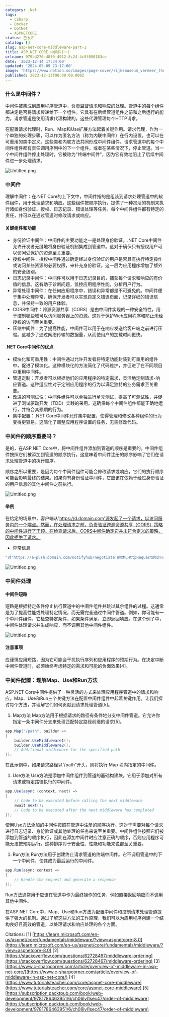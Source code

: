```yaml
---
category: .Net
tags:
  - CSharp
  - Docker
  - DotNet
  - ASPNETCORE
status: 已发布
catalog: []
slug: asp-net-core-middleware-part-1
title: ASP.NET CORE 中间件(一)
urlname: 979bd270-48f0-4912-8c24-4c9f050183ce
date: '2023-12-14 17:34:00'
updated: '2024-05-09 23:17:00'
image: 'https://www.notion.so/images/page-cover/rijksmuseum_vermeer_the_milkmaid.jpg'
published: 2023-12-13T08:00:00.000Z
---
```


### 什么是中间件？


中间件被集成到应用程序管道中，负责监督请求和响应的处理。管道中的每个组件都决定是否将请求传递给下一个组件。它具有在后续管道组件之前和之后运行的能力。请求管道是使用请求代理构建的，这些代理管理每个HTTP请求。


在配置请求代理时，Run、Map和Use扩展方法起着关键作用。请求代理，作为一个单独的处理步骤，可以作为匿名方法（称为内联中间件）在行内设置，也可以在可重用的类中定义。这些类和内联方法共同形成中间件组件。请求管道中的每个中间件组件都有责任调用序列中的下一个组件，或者在某些情况下，停止管道。当一个中间件组件停止处理时，它被称为"终端中间件"，因为它有效地阻止了后续中间件进一步处理请求。


![Untitled.png](https://prod-files-secure.s3.us-west-2.amazonaws.com/5d24fe63-e567-4804-86f9-9fdc62e13082/da807807-d02d-4fa1-86b6-db45e4678714/Untitled.png?X-Amz-Algorithm=AWS4-HMAC-SHA256&X-Amz-Content-Sha256=UNSIGNED-PAYLOAD&X-Amz-Credential=ASIAZI2LB466R73JUZG2%2F20250210%2Fus-west-2%2Fs3%2Faws4_request&X-Amz-Date=20250210T053758Z&X-Amz-Expires=3600&X-Amz-Security-Token=IQoJb3JpZ2luX2VjEJz%2F%2F%2F%2F%2F%2F%2F%2F%2F%2FwEaCXVzLXdlc3QtMiJHMEUCIG2a6vLtgn8S%2BufznlU8EpGEyfJS%2BrxqdJLiHsxtJWD3AiEAoy%2FsVeGtTauJoRxx0W9mw7bzuPYIoWbUy1ZXDuy7n78qiAQItf%2F%2F%2F%2F%2F%2F%2F%2F%2F%2FARAAGgw2Mzc0MjMxODM4MDUiDL2OC3U%2BQB%2BM29yr4CrcAz4pQmJT5DtSJLfIR8Ky6cJqxR6PJd%2BO81uIZrsZBRYM8d%2FtKkKW3eJJWjqQ3K2aML1cgsnLvY0JmFDLS7EVR8icdTq2sOgOCjlaPafjwpvrRyqfQP%2BKPRZEITj4NQTGrirjC2mlicoSlsr%2FJ7nGLCBMnNg9P1pWHI%2FS%2BgdNMKvw7G8z6OWX1zHQ80hV77P5a2wQRV2zaXj4qMDkzu38f1aFqA6YcWufpTqS6cAVdy%2B5va%2FlZqt4fRPlSSYAmgkEYw5pOwttTTjD1iQxVdu09gv2aFZf7%2BBTzT8E8%2F3RKgNRm5%2Fvpz6U0wvQ3tcTrEx4ztIzjaiWs%2BCjRcu9TeGMLvgmPFsvco4%2BVoRmBYhUjfrzFf%2FrnonTbh70xhyHdzusIgEO5pb6popytLmdFKcZcpSQw95zxXnC4w5dqOJujhn%2FgF7DgTKmAdD1XXCVxV5eQSkYys9jsGm5o%2FRrLE%2BoykUw8F6S6ibuEmoa8zPEXEUe%2FulixlIgt%2Fqs2dy3j4UjN62rnEioblN4mZ5jQ%2BPJTwl1FTPVJYG7j3ALbtpwMCu%2BjeAGq%2FFIlpLr%2FMgdRhxI5MSOphF%2FP6jxWlS0yLf4I9pPcevmFp8vru4Z4JGI9g05cgKZn%2F8tjz6%2F9LFBMIH5pb0GOqUBtqaa4A6MQNHJVfEV6XJKXKvQAHaoN6r%2FDVy2saUAddTJdRIYK2WfGI19iq3WegpOwjmJgKCt9%2BBA%2BnmKXyP%2FJ9wHNRikY1%2FBBDmAts00CAnxBGLQtShmVKYUE77CsSqqsw1R%2BrJX0u%2BQTtLPUsVQ5hqGYVuU%2FthIHQP0WgLSJV8ioF6HKfTfcbzw4cV02Df9eiiIp7EcrZ6WtxHw6JSCtPJl5m7b&X-Amz-Signature=08298721295b58f00ac654ffc45ae5ea71dae5395857803a06e1d16b844adaf8&X-Amz-SignedHeaders=host&x-id=GetObject)


### 中间件


理解中间件：在.NET Core的上下文中，中间件指的是组装到请求处理管道中的软件组件，用于处理请求和响应。这些组件按顺序执行，提供了一种灵活的机制来执行诸如身份验证、授权、日志记录、错误处理等任务。每个中间件组件都有特定的责任，并可以在通过管道时修改请求或响应。


#### 关键组件和功能

- 身份验证中间件：中间件的主要功能之一是处理身份验证。.NET Core中间件允许开发者无缝地将身份验证机制集成到管道中。这对于确保只有授权用户可以访问受保护的资源至关重要。
- 授权中间件：授权中间件通过确定经过身份验证的用户是否具有执行特定操作或访问某些资源的必要权限，来补充身份验证。这一层为应用程序增加了额外的安全级别。
- 日志记录中间件：中间件可以用于日志记录目的，捕获每个请求和响应的有价值的信息。这有助于诊断问题，监控应用程序性能，分析用户行为。
- 异常处理中间件：在任何应用程序中，错误和异常都是不可避免的。中间件便于集中处理异常，确保开发者可以实现自定义错误页面，记录详细的错误信息，并保持一致的用户体验。
- CORS中间件：跨源资源共享（CORS）是由中间件实现的一种安全特性，用于控制哪些域可以访问服务器上的资源。这对于保护Web应用程序和防止未经授权的访问至关重要。
- 压缩中间件：为了提高性能，中间件可以用于在响应发送给客户端之前进行压缩。这减少了通过网络传输的数据量，从而使用户的加载时间更快。

#### .NET Core中间件的优点

- 模块化和可重用性：中间件通过允许开发者将特定功能封装到可重用的组件中，促进了模块化。这种模块化的方法简化了代码维护，并促进了在不同项目中重用中间件。
- 管道定制：开发者可以根据他们的应用程序的特定需求，灵活地定制请求-响应管道。这种适应性对于定制应用程序的行为以满足独特的业务需求至关重要。
- 改进的可测试性：中间件组件可以单独进行单元测试，提高了可测试性，并促进了测试驱动开发（TDD）实践的采用。这确保每个中间件组件都能正确地运行，并符合其预期的行为。
- 集中配置：.NET Core中间件允许集中配置，使得管理和修改各种组件的行为变得更容易。这简化了调整应用程序设置的任务，无需修改代码。

### 中间件的顺序重要吗？


是的，在ASP.NET Core中，将中间件组件添加到管道的顺序是重要的。中间件组件按照它们被添加到管道的顺序执行。这意味着中间件注册的顺序影响了它们在请求处理管道中的执行顺序。


顺序之所以重要，是因为每个中间件组件可能会修改请求或响应，它们的执行顺序可能会影响最终的结果。如果你有身份验证中间件，它应该在依赖于经过身份验证的用户信息的其他中间件之前执行。


![Untitled.png](https://prod-files-secure.s3.us-west-2.amazonaws.com/5d24fe63-e567-4804-86f9-9fdc62e13082/24f795a2-1c5a-4a6b-a0d8-2afb160076f1/Untitled.png?X-Amz-Algorithm=AWS4-HMAC-SHA256&X-Amz-Content-Sha256=UNSIGNED-PAYLOAD&X-Amz-Credential=ASIAZI2LB466R73JUZG2%2F20250210%2Fus-west-2%2Fs3%2Faws4_request&X-Amz-Date=20250210T053758Z&X-Amz-Expires=3600&X-Amz-Security-Token=IQoJb3JpZ2luX2VjEJz%2F%2F%2F%2F%2F%2F%2F%2F%2F%2FwEaCXVzLXdlc3QtMiJHMEUCIG2a6vLtgn8S%2BufznlU8EpGEyfJS%2BrxqdJLiHsxtJWD3AiEAoy%2FsVeGtTauJoRxx0W9mw7bzuPYIoWbUy1ZXDuy7n78qiAQItf%2F%2F%2F%2F%2F%2F%2F%2F%2F%2FARAAGgw2Mzc0MjMxODM4MDUiDL2OC3U%2BQB%2BM29yr4CrcAz4pQmJT5DtSJLfIR8Ky6cJqxR6PJd%2BO81uIZrsZBRYM8d%2FtKkKW3eJJWjqQ3K2aML1cgsnLvY0JmFDLS7EVR8icdTq2sOgOCjlaPafjwpvrRyqfQP%2BKPRZEITj4NQTGrirjC2mlicoSlsr%2FJ7nGLCBMnNg9P1pWHI%2FS%2BgdNMKvw7G8z6OWX1zHQ80hV77P5a2wQRV2zaXj4qMDkzu38f1aFqA6YcWufpTqS6cAVdy%2B5va%2FlZqt4fRPlSSYAmgkEYw5pOwttTTjD1iQxVdu09gv2aFZf7%2BBTzT8E8%2F3RKgNRm5%2Fvpz6U0wvQ3tcTrEx4ztIzjaiWs%2BCjRcu9TeGMLvgmPFsvco4%2BVoRmBYhUjfrzFf%2FrnonTbh70xhyHdzusIgEO5pb6popytLmdFKcZcpSQw95zxXnC4w5dqOJujhn%2FgF7DgTKmAdD1XXCVxV5eQSkYys9jsGm5o%2FRrLE%2BoykUw8F6S6ibuEmoa8zPEXEUe%2FulixlIgt%2Fqs2dy3j4UjN62rnEioblN4mZ5jQ%2BPJTwl1FTPVJYG7j3ALbtpwMCu%2BjeAGq%2FFIlpLr%2FMgdRhxI5MSOphF%2FP6jxWlS0yLf4I9pPcevmFp8vru4Z4JGI9g05cgKZn%2F8tjz6%2F9LFBMIH5pb0GOqUBtqaa4A6MQNHJVfEV6XJKXKvQAHaoN6r%2FDVy2saUAddTJdRIYK2WfGI19iq3WegpOwjmJgKCt9%2BBA%2BnmKXyP%2FJ9wHNRikY1%2FBBDmAts00CAnxBGLQtShmVKYUE77CsSqqsw1R%2BrJX0u%2BQTtLPUsVQ5hqGYVuU%2FthIHQP0WgLSJV8ioF6HKfTfcbzw4cV02Df9eiiIp7EcrZ6WtxHw6JSCtPJl5m7b&X-Amz-Signature=ddd49359c62778f3301d1157d76b3f32a79bd13787ef6844b4a2472440c724f1&X-Amz-SignedHeaders=host&x-id=GetObject)


#### 举例


在给定的场景中，客户端从'https://d.domain.com'源发起了一个请求，以访问服务内的一个端点。然而，在处理请求之前，负责验证跨源资源共享（CORS）策略的中间件进行了干预。在检查请求后，CORS中间件确定它并未符合定义的策略，因此拒绝了请求。

- 异常信息

```c#
"对'https://a-push.domain.com/notifyhub/negotiate'的XMLHttpRequest的访问，源自'https://d.domain.com'，已被CORS策略阻止：预检请求的响应未通过访问控制检查：请求的资源上没有'Access-Control-Allow-Origin'头。"[1][2][3]
```


![Untitled.png](https://prod-files-secure.s3.us-west-2.amazonaws.com/5d24fe63-e567-4804-86f9-9fdc62e13082/371d9517-dafe-4432-94b7-2d14d1593167/Untitled.png?X-Amz-Algorithm=AWS4-HMAC-SHA256&X-Amz-Content-Sha256=UNSIGNED-PAYLOAD&X-Amz-Credential=ASIAZI2LB466R73JUZG2%2F20250210%2Fus-west-2%2Fs3%2Faws4_request&X-Amz-Date=20250210T053758Z&X-Amz-Expires=3600&X-Amz-Security-Token=IQoJb3JpZ2luX2VjEJz%2F%2F%2F%2F%2F%2F%2F%2F%2F%2FwEaCXVzLXdlc3QtMiJHMEUCIG2a6vLtgn8S%2BufznlU8EpGEyfJS%2BrxqdJLiHsxtJWD3AiEAoy%2FsVeGtTauJoRxx0W9mw7bzuPYIoWbUy1ZXDuy7n78qiAQItf%2F%2F%2F%2F%2F%2F%2F%2F%2F%2FARAAGgw2Mzc0MjMxODM4MDUiDL2OC3U%2BQB%2BM29yr4CrcAz4pQmJT5DtSJLfIR8Ky6cJqxR6PJd%2BO81uIZrsZBRYM8d%2FtKkKW3eJJWjqQ3K2aML1cgsnLvY0JmFDLS7EVR8icdTq2sOgOCjlaPafjwpvrRyqfQP%2BKPRZEITj4NQTGrirjC2mlicoSlsr%2FJ7nGLCBMnNg9P1pWHI%2FS%2BgdNMKvw7G8z6OWX1zHQ80hV77P5a2wQRV2zaXj4qMDkzu38f1aFqA6YcWufpTqS6cAVdy%2B5va%2FlZqt4fRPlSSYAmgkEYw5pOwttTTjD1iQxVdu09gv2aFZf7%2BBTzT8E8%2F3RKgNRm5%2Fvpz6U0wvQ3tcTrEx4ztIzjaiWs%2BCjRcu9TeGMLvgmPFsvco4%2BVoRmBYhUjfrzFf%2FrnonTbh70xhyHdzusIgEO5pb6popytLmdFKcZcpSQw95zxXnC4w5dqOJujhn%2FgF7DgTKmAdD1XXCVxV5eQSkYys9jsGm5o%2FRrLE%2BoykUw8F6S6ibuEmoa8zPEXEUe%2FulixlIgt%2Fqs2dy3j4UjN62rnEioblN4mZ5jQ%2BPJTwl1FTPVJYG7j3ALbtpwMCu%2BjeAGq%2FFIlpLr%2FMgdRhxI5MSOphF%2FP6jxWlS0yLf4I9pPcevmFp8vru4Z4JGI9g05cgKZn%2F8tjz6%2F9LFBMIH5pb0GOqUBtqaa4A6MQNHJVfEV6XJKXKvQAHaoN6r%2FDVy2saUAddTJdRIYK2WfGI19iq3WegpOwjmJgKCt9%2BBA%2BnmKXyP%2FJ9wHNRikY1%2FBBDmAts00CAnxBGLQtShmVKYUE77CsSqqsw1R%2BrJX0u%2BQTtLPUsVQ5hqGYVuU%2FthIHQP0WgLSJV8ioF6HKfTfcbzw4cV02Df9eiiIp7EcrZ6WtxHw6JSCtPJl5m7b&X-Amz-Signature=9b6f07cd0e68297c9cbd394be478bb533f0f3dbdeb347deffc8588062f70ba8f&X-Amz-SignedHeaders=host&x-id=GetObject)


### 中间件处理


#### 中间件短路
短路是根据特定条件停止执行管道中的中间件组件并跳过其余组件的过程。这通常是为了提高性能或处理特定情况，而无需完全通过中间件管道。例如，你可能有一个中间件组件，它检查特定条件，如果条件满足，立即返回响应。在这个例子中，中间件处理请求并生成响应，而不调用其他中间件组件。


![Untitled.png](https://prod-files-secure.s3.us-west-2.amazonaws.com/5d24fe63-e567-4804-86f9-9fdc62e13082/e8a1d943-cb51-4723-936e-23c6af2fb0f9/Untitled.png?X-Amz-Algorithm=AWS4-HMAC-SHA256&X-Amz-Content-Sha256=UNSIGNED-PAYLOAD&X-Amz-Credential=ASIAZI2LB466R73JUZG2%2F20250210%2Fus-west-2%2Fs3%2Faws4_request&X-Amz-Date=20250210T053758Z&X-Amz-Expires=3600&X-Amz-Security-Token=IQoJb3JpZ2luX2VjEJz%2F%2F%2F%2F%2F%2F%2F%2F%2F%2FwEaCXVzLXdlc3QtMiJHMEUCIG2a6vLtgn8S%2BufznlU8EpGEyfJS%2BrxqdJLiHsxtJWD3AiEAoy%2FsVeGtTauJoRxx0W9mw7bzuPYIoWbUy1ZXDuy7n78qiAQItf%2F%2F%2F%2F%2F%2F%2F%2F%2F%2FARAAGgw2Mzc0MjMxODM4MDUiDL2OC3U%2BQB%2BM29yr4CrcAz4pQmJT5DtSJLfIR8Ky6cJqxR6PJd%2BO81uIZrsZBRYM8d%2FtKkKW3eJJWjqQ3K2aML1cgsnLvY0JmFDLS7EVR8icdTq2sOgOCjlaPafjwpvrRyqfQP%2BKPRZEITj4NQTGrirjC2mlicoSlsr%2FJ7nGLCBMnNg9P1pWHI%2FS%2BgdNMKvw7G8z6OWX1zHQ80hV77P5a2wQRV2zaXj4qMDkzu38f1aFqA6YcWufpTqS6cAVdy%2B5va%2FlZqt4fRPlSSYAmgkEYw5pOwttTTjD1iQxVdu09gv2aFZf7%2BBTzT8E8%2F3RKgNRm5%2Fvpz6U0wvQ3tcTrEx4ztIzjaiWs%2BCjRcu9TeGMLvgmPFsvco4%2BVoRmBYhUjfrzFf%2FrnonTbh70xhyHdzusIgEO5pb6popytLmdFKcZcpSQw95zxXnC4w5dqOJujhn%2FgF7DgTKmAdD1XXCVxV5eQSkYys9jsGm5o%2FRrLE%2BoykUw8F6S6ibuEmoa8zPEXEUe%2FulixlIgt%2Fqs2dy3j4UjN62rnEioblN4mZ5jQ%2BPJTwl1FTPVJYG7j3ALbtpwMCu%2BjeAGq%2FFIlpLr%2FMgdRhxI5MSOphF%2FP6jxWlS0yLf4I9pPcevmFp8vru4Z4JGI9g05cgKZn%2F8tjz6%2F9LFBMIH5pb0GOqUBtqaa4A6MQNHJVfEV6XJKXKvQAHaoN6r%2FDVy2saUAddTJdRIYK2WfGI19iq3WegpOwjmJgKCt9%2BBA%2BnmKXyP%2FJ9wHNRikY1%2FBBDmAts00CAnxBGLQtShmVKYUE77CsSqqsw1R%2BrJX0u%2BQTtLPUsVQ5hqGYVuU%2FthIHQP0WgLSJV8ioF6HKfTfcbzw4cV02Df9eiiIp7EcrZ6WtxHw6JSCtPJl5m7b&X-Amz-Signature=ab110a251f4b481de7f7194385b22c7fd08338f136a2ca2427a11b0d9fec0179&X-Amz-SignedHeaders=host&x-id=GetObject)


#### 注意事项


应谨慎应用短路，因为它可能会干扰执行序列和应用程序的预期行为。在决定中断中间件管道时，必须始终考虑特定的需求和可能的负面效果[4]。


### 中间件配置：理解Map、Use和Run方法


ASP.NET Core中间件提供了一种灵活的方式来处理应用程序管道中的请求和响应。Map、Use和Run三个关键方法在配置中间件组件中起着关键作用。让我们探讨每个方法，并理解它们如何贡献到请求处理管道[5]。

1. Map方法
Map方法用于根据请求的路径有条件地分支中间件管道。它允许你指定一条中间件分支来处理匹配特定路径前缀的请求[5]。

```c#
app.Map("/path", builder =>
{
    builder.UseMiddleware1();
    builder.UseMiddleware2();
    // Additional middleware for the specified path
});
```


在此示例中，如果请求路径以“/path”开头，则将执行 Map 块内指定的中间件。

1. Use方法
Use方法是添加中间件组件到管道的基础构建块。它用于添加对所有请求或特定路径执行的中间件。

```c#
app.Use(async (context, next) =>
{
    // Code to be executed before calling the next middleware
    await next();
    // Code to be executed after the next middleware has completed
});
```


使用Use方法添加的中间件按照在管道中注册的顺序执行。这对于需要对每个请求进行日志记录、身份验证或其他处理的任务来说至关重要。中间件组件按照它们被添加到管道的顺序执行，因此在添加中间件时应注意正确的顺序，否则应用程序可能无法按预期运行。这种排序对于安全性、性能和功能来说都至关重要。

1. Run方法
Run方法用于创建终止请求管道的终端中间件。它不调用管道中的下一个中间件，使其成为最后运行的中间件。

```c#
app.Run(async context =>
{
    // Handle the request and generate a response
});
```


Run方法通常用于应该在管道中作为最终操作的任务，例如直接返回响应而不调用其他中间件。


在ASP.NET Core中，Map、Use和Run方法为配置中间件和控制请求处理管道提供了强大的机制。通过了解这些方法的工作原理，我们可以为应用程序创建一个结构良好且高效的管道，以处理请求和响应处理的各个方面。


Citations:
[1] [https://learn.microsoft.com/en-us/aspnet/core/fundamentals/middleware/?view=aspnetcore-8.0](https://learn.microsoft.com/en-us/aspnet/core/fundamentals/middleware/?view=aspnetcore-8.0)
[2] [https://stackoverflow.com/questions/62728467/middleware-ordering](https://stackoverflow.com/questions/62728467/middleware-ordering)
[3] [https://www.c-sharpcorner.com/article/overview-of-middleware-in-asp-net-core/](https://www.c-sharpcorner.com/article/overview-of-middleware-in-asp-net-core/)
[4] [https://www.tutorialsteacher.com/core/aspnet-core-middleware](https://www.tutorialsteacher.com/core/aspnet-core-middleware)
[5] [https://subscription.packtpub.com/book/web-development/9781786463951/6/ch06lvl1sec47/order-of-middleware](https://subscription.packtpub.com/book/web-development/9781786463951/6/ch06lvl1sec47/order-of-middleware)

